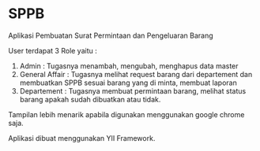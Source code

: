 # SPPB
Aplikasi Pembuatan Surat Permintaan dan Pengeluaran Barang

User terdapat 3 Role yaitu :
1. Admin : Tugasnya menambah, mengubah, menghapus data master
2. General Affair : Tugasnya melihat request barang dari departement dan membuatkan SPPB sesuai barang yang di minta, membuat laporan
3. Departement : Tugasnya membuat permintaan barang, melihat status barang apakah sudah dibuatkan atau tidak.


Tampilan lebih menarik apabila digunakan menggunakan google chrome saja.

Aplikasi dibuat menggunakan YII Framework.

